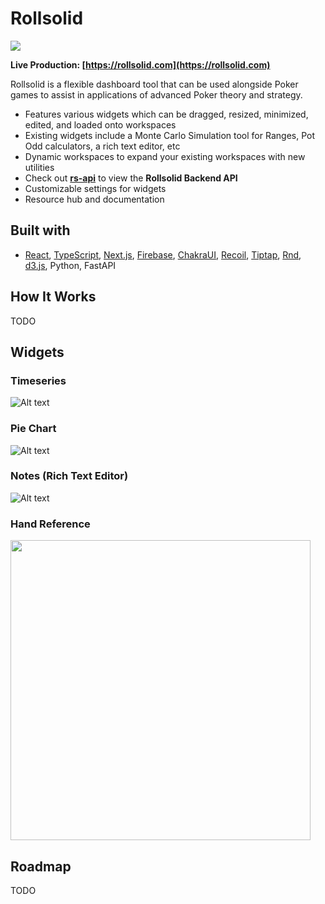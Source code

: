 # Rollsolid
<img src="https://i.imgur.com/rlYzLpe.png" />

**Live Production: [https://rollsolid.com](https://rollsolid.com)**

Rollsolid is a flexible dashboard tool that can be used alongside Poker games to assist in applications of advanced Poker theory and strategy.

* Features various widgets which can be dragged, resized, minimized, edited, and loaded onto workspaces
* Existing widgets include a Monte Carlo Simulation tool for Ranges, Pot Odd calculators, a rich text editor, etc
* Dynamic workspaces to expand your existing workspaces with new utilities
* Check out **[rs-api](https://github.com/Rollsolid/rs-api)** to view the **Rollsolid Backend API**
* Customizable settings for widgets
* Resource hub and documentation




## Built with

* [React](https://github.com/facebook/react), [TypeScript](https://github.com/microsoft/TypeScript), [Next.js](https://github.com/vercel/next.js/), [Firebase](https://github.com/firebase/), [ChakraUI](https://github.com/chakra-ui/chakra-ui), [Recoil](https://github.com/facebookexperimental/Recoil), [Tiptap](https://github.com/ueberdosis/tiptap), [Rnd](https://github.com/bokuweb/react-rnd), [d3.js](https://github.com/d3/d3), Python, FastAPI


## How It Works

TODO

## Widgets



### Timeseries

![Alt text](https://media.giphy.com/media/v1.Y2lkPTc5MGI3NjExMDdmZmJjNTBkYzBjY2YxM2QyOGZmODNmZjU0MDNiMDNjZDNlOWZmOCZlcD12MV9pbnRlcm5hbF9naWZzX2dpZklkJmN0PWc/GPk8qRQt8DWSvoiZMV/giphy.gif)

### Pie Chart

![Alt text](https://media.giphy.com/media/v1.Y2lkPTc5MGI3NjExN2E4OTU5ZTM0ZTE4Yzg1ZDYyNGU5YWUwYTUxODU3NzA4MGM1ODY4MyZlcD12MV9pbnRlcm5hbF9naWZzX2dpZklkJmN0PWc/JyolRpffkuaahPP1i8/giphy.gif)

### Notes (Rich Text Editor)

![Alt text](https://media.giphy.com/media/v1.Y2lkPTc5MGI3NjExYjBmOTllZmM1YzVlNTBjZjAxODUxYTM1MTRiZTk2YTYwNmMxMTU0MCZlcD12MV9pbnRlcm5hbF9naWZzX2dpZklkJmN0PWc/GSLrv9yqul12epMmxb/giphy.gif)

### Hand Reference

<img width='480px' src="https://i.imgur.com/ABv7bKR.png" />

## Roadmap

TODO
